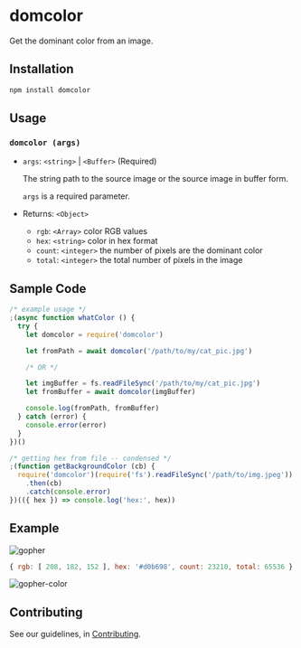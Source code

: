 # domcolor

Get the dominant color from an image.

## Installation

```sh
npm install domcolor
```

## Usage

### `domcolor (args)`

- `args`: `<string>` | `<Buffer>` (Required)

  The string path to the source image or the source image in buffer form.

  `args` is a required parameter.

- Returns: `<Object>`

  - `rgb`: `<Array>` color RGB values
  - `hex`: `<string>` color in hex format
  - `count`: `<integer>` the number of pixels are the dominant color
  - `total`: `<integer>` the total number of pixels in the image

## Sample Code

```js
/* example usage */
;(async function whatColor () {
  try {
    let domcolor = require('domcolor')

    let fromPath = await domcolor('/path/to/my/cat_pic.jpg')

    /* OR */

    let imgBuffer = fs.readFileSync('/path/to/my/cat_pic.jpg')
    let fromBuffer = await domcolor(imgBuffer)

    console.log(fromPath, fromBuffer)
  } catch (error) {
    console.error(error)
  }
})()

/* getting hex from file -- condensed */
;(function getBackgroundColor (cb) {
  require('domcolor')(require('fs').readFileSync('/path/to/img.jpeg'))
    .then(cb)
    .catch(console.error)
})(({ hex }) => console.log('hex:', hex))
```

## Example

![gopher](https://user-images.githubusercontent.com/15038724/87260970-2f284580-c469-11ea-844b-f0cd5d8b0277.png)

```js
{ rgb: [ 208, 182, 152 ], hex: '#d0b698', count: 23210, total: 65536 }
```

![gopher-color](https://user-images.githubusercontent.com/15038724/87261182-1cfad700-c46a-11ea-9902-0ffe49c1511b.png)

## Contributing

See our guidelines, in [Contributing](https://github.com/mster/domcolor/blob/master/CONTRIBUTING.md).
